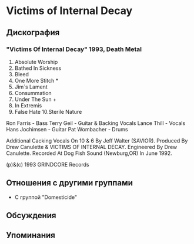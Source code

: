 # Victims of Internal Decay



## Дискография

### "Victims Of Internal Decay" 1993, Death Metal

1. Absolute Worship
2. Bathed In Sickness
3. Bleed
4. One More Stitch *
5. Jim`s Lament
6. Consummation
7. Under The Sun +
8. In Extremis
9. False Hate
10.Sterile Nature

 Ron Farris  - Bass
 Terry Geil  - Guitar & Backing Vocals
 Lance Thill - Vocals
 Hans Jochimsen - Guitar
 Pat Wombacher - Drums

Additional Cacking Vocals On 10 & 6 By Jeff Walter (SAVIOR).
Produced By Drew Canulette & VICTIMS OF INTERNAL DECAY.
Engineered By Drew Canulette.
Recorded At Dog Fish Sound (Newburg,OR) In June 1992.

(p)&(c) 1993 GRINDCORE Records


## Отношения с другими группами

* C группой "Domesticide" 

## Обсуждения


## Упоминания

